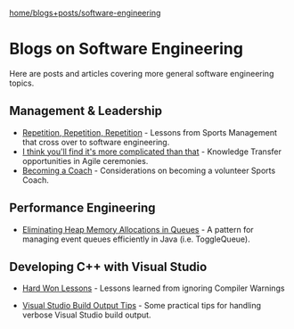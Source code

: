 [home/](https://donnachaforde.github.io)[blogs+posts/](https://donnachaforde.github.io/blogs+posts/)[software-engineering](https://donnachaforde.github.io/blogs+posts/software-engineering/)

# Blogs on Software Engineering
Here are posts and articles covering more general software engineering topics. 


## Management & Leadership

* [Repetition, Repetition, Repetition](./lessons-from-sport/repetition.md) - Lessons from Sports Management that cross over to software engineering.
* [I think you'll find it's more complicated than that](./more-complicated/more-complicated.md) - Knowledge Transfer opportunities in Agile ceremonies.
* [Becoming a Coach](./coaching/coaching.md) - Considerations on becoming a volunteer Sports Coach.




## Performance Engineering

* [Eliminating Heap Memory Allocations in Queues](./toggle-queue/toggle-queue.md) - A pattern for managing event queues efficiently in Java (i.e. ToggleQueue).



## Developing C++ with Visual Studio

* [Hard Won Lessons](./hard-won-lessons/compiler-warnings.md) - Lessons learned from ignoring Compiler Warnings

* [Visual Studio Build Output Tips](./visual-studio-builds/visual-studio-build-output-tips.md) - Some practical tips for handling verbose Visual Studio build output.





